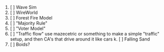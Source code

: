 1. [ ] Wave Sim
2. [ ] WireWorld
3. [ ] Forest Fire Model
4. [ ] "Majority Rule"
5. [ ] "Voter Model"
3. [ ] "Traffic flow"
  use mazecetric or something to make a simple "traffic" setup, and then CA's that drive around it like cars
k. [ ] Falling Sand
5. [ ] Boids?
